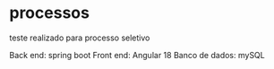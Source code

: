 # processos
teste realizado para processo seletivo

Back end: spring boot
Front end: Angular 18
Banco de dados: mySQL
